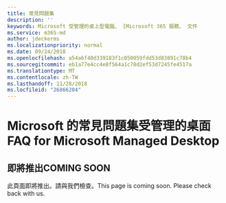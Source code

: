 ```yaml
---
title: 常見問題集
description: ''
keywords: Microsoft 受管理的桌上型電腦、 [Microsoft 365 服務、 文件
ms.service: m365-md
author: jdeckerms
ms.localizationpriority: normal
ms.date: 09/24/2018
ms.openlocfilehash: a54a6f40d339183f1c050059fdd53d83891c78b4
ms.sourcegitcommit: eb1a77e4cc4e8f564a1c78d2ef53d7245fe4517a
ms.translationtype: MT
ms.contentlocale: zh-TW
ms.lasthandoff: 11/28/2018
ms.locfileid: "26866204"
---
```

# <a name="faq-for-microsoft-managed-desktop"></a><span data-ttu-id="ab0be-103">Microsoft 的常見問題集受管理的桌面</span><span class="sxs-lookup"><span data-stu-id="ab0be-103">FAQ for Microsoft Managed Desktop</span></span>

## <a name="coming-soon"></a><span data-ttu-id="ab0be-104">即將推出</span><span class="sxs-lookup"><span data-stu-id="ab0be-104">COMING SOON</span></span>

<span data-ttu-id="ab0be-p101">此頁面即將推出。請與我們檢查。</span><span class="sxs-lookup"><span data-stu-id="ab0be-p101">This page is coming soon. Please check back with us.</span></span>